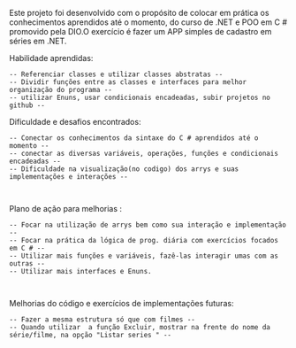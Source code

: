 Este projeto foi desenvolvido com o propósito de colocar em prática os conhecimentos aprendidos até o momento, do curso de .NET e POO em C # promovido pela DIO.O exercício é fazer um APP simples de cadastro em séries em   .NET.

 Habilidade aprendidas: 
 
    -- Referenciar classes e utilizar classes abstratas --    
    -- Dividir funções entre as classes e interfaces para melhor organização do programa --    
    -- utilizar Enuns, usar condicionais encadeadas, subir projetos no github --
    

 Dificuldade e desafios encontrados:   
 
    -- Conectar os conhecimentos da sintaxe do C # aprendidos até o momento --    
    -- conectar as diversas variáveis, operações, funções e condicionais encadeadas --    
    -- Dificuldade na visualização(no codigo) dos arrys e suas implementações e interações -- 
    
      
 Plano de ação para melhorias :  
 
    -- Focar na utilização de arrys bem como sua interação e implementação --     
    -- Focar na prática da lógica de prog. diária com exercícios focados em C # --
    -- Utilizar mais funções e variáveis, fazê-las interagir umas com as outras --   
    -- Utilizar mais interfaces e Enuns.  
    
     
 Melhorias do código e exercícios de implementações futuras:
 
    -- Fazer a mesma estrutura só que com filmes --
    -- Quando utilizar  a função Excluir, mostrar na frente do nome da série/filme, na opção "Listar series " --
